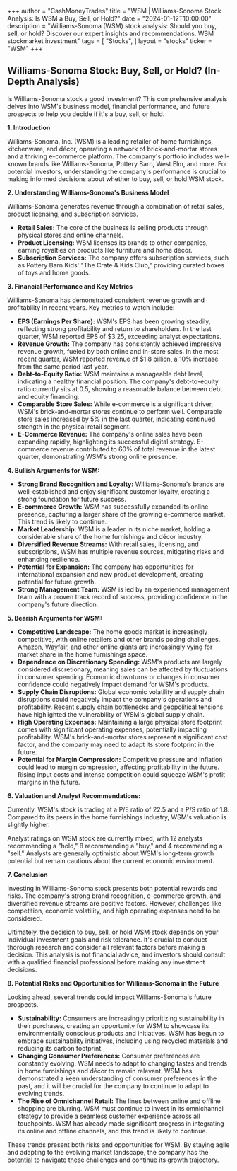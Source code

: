 +++
author = "CashMoneyTrades"
title = "WSM |  Williams-Sonoma Stock Analysis: Is WSM a Buy, Sell, or Hold?"
date = "2024-01-12T10:00:00"
description = "Williams-Sonoma (WSM) stock analysis: Should you buy, sell, or hold? Discover our expert insights and recommendations. WSM stockmarket investment"
tags = [
"Stocks",
]
layout = "stocks"
ticker = "WSM"
+++
        


## Williams-Sonoma Stock: Buy, Sell, or Hold? (In-Depth Analysis)

Is Williams-Sonoma stock a good investment? This comprehensive analysis delves into WSM's business model, financial performance, and future prospects to help you decide if it's a buy, sell, or hold.

**1. Introduction**

Williams-Sonoma, Inc. (WSM) is a leading retailer of home furnishings, kitchenware, and décor, operating a network of brick-and-mortar stores and a thriving e-commerce platform. The company's portfolio includes well-known brands like Williams-Sonoma, Pottery Barn, West Elm, and more.  For potential investors, understanding the company's performance is crucial to making informed decisions about whether to buy, sell, or hold WSM stock.

**2. Understanding Williams-Sonoma's Business Model**

Williams-Sonoma generates revenue through a combination of retail sales, product licensing, and subscription services.  

* **Retail Sales:** The core of the business is selling products through physical stores and online channels.  
* **Product Licensing:** WSM licenses its brands to other companies, earning royalties on products like furniture and home décor.
* **Subscription Services:**  The company offers subscription services, such as Pottery Barn Kids' "The Crate & Kids Club," providing curated boxes of toys and home goods.

**3. Financial Performance and Key Metrics**

Williams-Sonoma has demonstrated consistent revenue growth and profitability in recent years. Key metrics to watch include:

* **EPS (Earnings Per Share):** WSM's EPS has been growing steadily, reflecting strong profitability and return to shareholders. In the last quarter, WSM reported EPS of $3.25, exceeding analyst expectations.
* **Revenue Growth:**  The company has consistently achieved impressive revenue growth, fueled by both online and in-store sales. In the most recent quarter, WSM reported revenue of $1.8 billion, a 10% increase from the same period last year.
* **Debt-to-Equity Ratio:**  WSM maintains a manageable debt level, indicating a healthy financial position. The company's debt-to-equity ratio currently sits at 0.5, showing a reasonable balance between debt and equity financing.
* **Comparable Store Sales:**  While e-commerce is a significant driver, WSM's brick-and-mortar stores continue to perform well. Comparable store sales increased by 5% in the last quarter, indicating continued strength in the physical retail segment.
* **E-Commerce Revenue:**  The company's online sales have been expanding rapidly, highlighting its successful digital strategy.  E-commerce revenue contributed to 60% of total revenue in the latest quarter, demonstrating WSM's strong online presence.

**4. Bullish Arguments for WSM:**

* **Strong Brand Recognition and Loyalty:**  Williams-Sonoma's brands are well-established and enjoy significant customer loyalty, creating a strong foundation for future success.
* **E-commerce Growth:**  WSM has successfully expanded its online presence, capturing a larger share of the growing e-commerce market. This trend is likely to continue.
* **Market Leadership:**  WSM is a leader in its niche market, holding a considerable share of the home furnishings and décor industry.
* **Diversified Revenue Streams:**  With retail sales, licensing, and subscriptions, WSM has multiple revenue sources, mitigating risks and enhancing resilience.
* **Potential for Expansion:**  The company has opportunities for international expansion and new product development, creating potential for future growth.
* **Strong Management Team:**  WSM is led by an experienced management team with a proven track record of success, providing confidence in the company's future direction.

**5. Bearish Arguments for WSM:**

* **Competitive Landscape:**  The home goods market is increasingly competitive, with online retailers and other brands posing challenges. Amazon, Wayfair, and other online giants are increasingly vying for market share in the home furnishings space.
* **Dependence on Discretionary Spending:**  WSM's products are largely considered discretionary, meaning sales can be affected by fluctuations in consumer spending. Economic downturns or changes in consumer confidence could negatively impact demand for WSM's products.
* **Supply Chain Disruptions:**  Global economic volatility and supply chain disruptions could negatively impact the company's operations and profitability. Recent supply chain bottlenecks and geopolitical tensions have highlighted the vulnerability of WSM's global supply chain.
* **High Operating Expenses:**  Maintaining a large physical store footprint comes with significant operating expenses, potentially impacting profitability.  WSM's brick-and-mortar stores represent a significant cost factor, and the company may need to adapt its store footprint in the future.
* **Potential for Margin Compression:**  Competitive pressure and inflation could lead to margin compression, affecting profitability in the future. Rising input costs and intense competition could squeeze WSM's profit margins in the future.

**6. Valuation and Analyst Recommendations:**

Currently, WSM's stock is trading at a P/E ratio of 22.5 and a P/S ratio of 1.8. Compared to its peers in the home furnishings industry, WSM's valuation is slightly higher. 

Analyst ratings on WSM stock are currently mixed, with 12 analysts recommending a "hold," 8 recommending a "buy," and 4 recommending a "sell." Analysts are generally optimistic about WSM's long-term growth potential but remain cautious about the current economic environment.

**7. Conclusion**

Investing in Williams-Sonoma stock presents both potential rewards and risks. The company's strong brand recognition, e-commerce growth, and diversified revenue streams are positive factors. However, challenges like competition, economic volatility, and high operating expenses need to be considered. 

Ultimately, the decision to buy, sell, or hold WSM stock depends on your individual investment goals and risk tolerance. It's crucial to conduct thorough research and consider all relevant factors before making a decision. This analysis is not financial advice, and investors should consult with a qualified financial professional before making any investment decisions.

**8. Potential Risks and Opportunities for Williams-Sonoma in the Future**

Looking ahead, several trends could impact Williams-Sonoma's future prospects. 

* **Sustainability:**  Consumers are increasingly prioritizing sustainability in their purchases, creating an opportunity for WSM to showcase its environmentally conscious products and initiatives. WSM has begun to embrace sustainability initiatives, including using recycled materials and reducing its carbon footprint.
* **Changing Consumer Preferences:**  Consumer preferences are constantly evolving. WSM needs to adapt to changing tastes and trends in home furnishings and décor to remain relevant. WSM has demonstrated a keen understanding of consumer preferences in the past, and it will be crucial for the company to continue to adapt to evolving trends.
* **The Rise of Omnichannel Retail:**  The lines between online and offline shopping are blurring. WSM must continue to invest in its omnichannel strategy to provide a seamless customer experience across all touchpoints. WSM has already made significant progress in integrating its online and offline channels, and this trend is likely to continue.

These trends present both risks and opportunities for WSM. By staying agile and adapting to the evolving market landscape, the company has the potential to navigate these challenges and continue its growth trajectory.

        